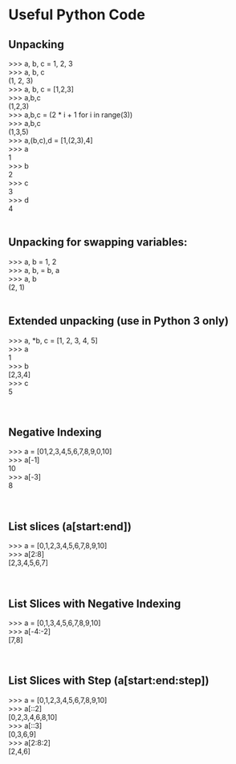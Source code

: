 # Useful Python Code

## Unpacking
\>\>\> a, b, c = 1, 2, 3<br />
\>\>\> a, b, c<br />
\(1, 2, 3\)<br />
\>\>\> a, b, c = [1,2,3]<br />
\>\>\> a,b,c<br />
(1,2,3)<br />
\>\>\> a,b,c = (2 * i + 1 for i in range(3))<br />
\>\>\> a,b,c<br />
(1,3,5)<br />
\>\>\> a,(b,c),d = [1,(2,3),4]<br />
\>\>\> a<br />
1<br />
\>\>\> b<br />
2<br />
\>\>\> c<br />
3<br />
\>\>\> d<br />
4<br />
<br />

## Unpacking for swapping variables:

\>\>\> a, b = 1, 2<br />
\>\>\> a, b, = b, a<br />
\>\>\> a, b<br />
(2, 1)<br />
<br />

## Extended unpacking (use in Python 3 only)

\>\>\> a, *b, c = [1, 2, 3, 4, 5]<br />
\>\>\> a<br />
1<br />
\>\>\> b<br />
[2,3,4]<br />
\>\>\> c<br />
5<br />

<br />

## Negative Indexing

\>\>\> a = [01,2,3,4,5,6,7,8,9,0,10]<br />
\>\>\> a[-1]<br />
10<br />
\>\>\> a[-3]<br />
8<br />

<br />

## List slices (a[start:end])

\>\>\> a = [0,1,2,3,4,5,6,7,8,9,10]<br />
\>\>\> a[2:8]<br />
[2,3,4,5,6,7]<br />

<br />

## List Slices with Negative Indexing

\>\>\> a = [0,1,3,4,5,6,7,8,9,10]<br />
\>\>\> a[-4:-2]<br />
[7,8]<br />

<br />

## List Slices with Step (a[start\:end\:step])

\>\>\> a = [0,1,2,3,4,5,6,7,8,9,10]<br />
\>\>\> a[::2]<br />
[0,2,3,4,6,8,10]<br />
\>\>\> a[::3]<br />
[0,3,6,9]<br />
\>\>\> a[2:8:2]<br />
[2,4,6]<br />


<br />
